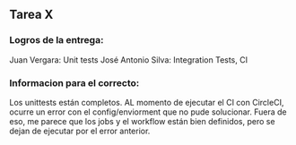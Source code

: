 ## Tarea X

### Logros de la entrega:
Juan Vergara: Unit tests
José Antonio Silva: Integration Tests, CI

### Informacion para el correcto:
Los unittests están completos.
AL momento de ejecutar el CI con CircleCI, ocurre un error con el config/enviorment que no pude solucionar. Fuera de eso, me parece que los jobs y el workflow están bien definidos, pero se dejan de ejecutar por el error anterior.
